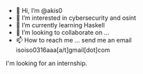 - 👋 Hi, I’m @akis0
- 👀 I’m interested in cybersecurity and osint
- 🌱 I’m currently learning Haskell
- 💞️ I’m looking to collaborate on ...
- 📫 How to reach me ... send me an email isoiso0316aaa[a/t]gmail[dot]com

I'm looking for an internship.




<!---
akis0/akis0 is a ✨ special ✨ repository because its `README.md` (this file) appears on your GitHub profile.
You can click the Preview link to take a look at your changes.
--->
